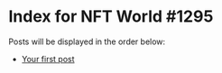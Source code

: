 # Index for NFT World #1295
Posts will be displayed in the order below:

- [Your first post](./001-first.md)

